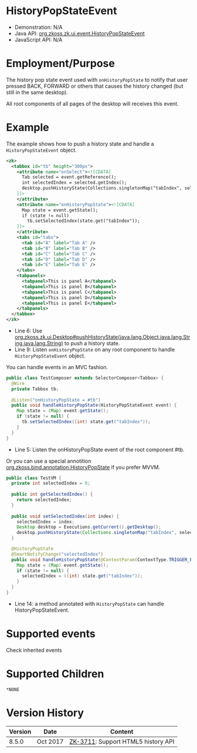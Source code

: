 

# HistoryPopStateEvent

- Demonstration: N/A
- Java API:
  [org.zkoss.zk.ui.event.HistoryPopStateEvent](https://www.zkoss.org/javadoc/latest/zk/org/zkoss/zk/ui/event/HistoryPopStateEvent.html)
- JavaScript API: N/A

# Employment/Purpose

The history pop state event used with `onHistoryPopState` to notify that
user pressed BACK, FORWARD or others that causes the history changed
(but still in the same desktop).

All root components of all pages of the desktop will receives this
event.

# Example

The example shows how to push a history state and handle a
`HistoryPopStateEvent` object.

```xml
<zk>
  <tabbox id="tb" height="300px">
    <attribute name="onSelect"><![CDATA[
      Tab selected = event.getReference();
      int selectedIndex = selected.getIndex();
      desktop.pushHistoryState(Collections.singletonMap("tabIndex", selectedIndex), "", "/" + selectedIndex);
    ]]>
    </attribute>
    <attribute name="onHistoryPopState"><![CDATA[
      Map state = event.getState();
      if (state != null)
        tb.setSelectedIndex(state.get("tabIndex"));
    ]]>
    </attribute>
    <tabs id="tabs">
      <tab id="A" label="Tab A" />
      <tab id="B" label="Tab B" />
      <tab id="C" label="Tab C" />
      <tab id="D" label="Tab D" />
      <tab id="E" label="Tab E" />
    </tabs>
    <tabpanels>
      <tabpanel>This is panel A</tabpanel>
      <tabpanel>This is panel B</tabpanel>
      <tabpanel>This is panel C</tabpanel>
      <tabpanel>This is panel D</tabpanel>
      <tabpanel>This is panel E</tabpanel>
    </tabpanels>
  </tabbox>
</zk>
```

- Line 6: Use
  [org.zkoss.zk.ui.Desktop#pushHistoryState(java.lang.Object,java.lang.String,java.lang.String)](https://www.zkoss.org/javadoc/latest/zk/org/zkoss/zk/ui/Desktop.html#pushHistoryState(java.lang.Object,java.lang.String,java.lang.String))
  to push a history state.
- Line 9: Listen `onHistoryPopState` on any root component to handle
  `HistoryPopStateEvent` object.

You can handle events in an MVC fashion.

```java
public class TestComposer extends SelectorComposer<Tabbox> {
  @Wire
  private Tabbox tb;
  
  @Listen("onHistoryPopState = #tb")
  public void handleHistoryPopState(HistoryPopStateEvent event) {
    Map state = (Map) event.getState();
    if (state != null) {
      tb.setSelectedIndex((int) state.get("tabIndex"));
    }
  }
}
```

- Line 5: Listen the onHistoryPopState event of the root component \#tb.

Or you can use a special annotition
[org.zkoss.bind.annotation.HistoryPopState](https://www.zkoss.org/javadoc/latest/zk/org/zkoss/bind/annotation/HistoryPopState.html)
if you prefer MVVM.

```java
public class TestVM {
  private int selectedIndex = 0;
  
  public int getSelectedIndex() {
    return selectedIndex;
  }
  
  public void setSelectedIndex(int index) {
    selectedIndex = index;
    Desktop desktop = Executions.getCurrent().getDesktop();
    desktop.pushHistoryState(Collections.singletonMap("tabIndex", selectedIndex), "", "/" + selectedIndex);
  }

  @HistoryPopState
  @SmartNotifyChange("selectedIndex")
  public void handleHistoryPopState(@ContextParam(ContextType.TRIGGER_EVENT) HistoryPopStateEvent event) {
    Map state = (Map) event.getState();
    if (state != null) {
      selectedIndex = ((int) state.get("tabIndex"));
    }
  }
}
```

- Line 14: a method annotated with `HistoryPopState` can handle
  HistoryPopStateEvent.

# Supported events

Check inherited events

# Supported Children

`*NONE`



# Version History

| Version | Date     | Content                                                                       |
|---------|----------|-------------------------------------------------------------------------------|
| 8.5.0   | Oct 2017 | [ZK-3711](http://tracker.zkoss.org/browse/ZK-3711): Support HTML5 history API |


